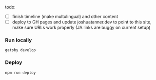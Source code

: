 todo:
- [ ] finish timeline (make multulingual) and other content
- [ ] deploy to GH pages and update joshuatanner.dev to point to this site,
make sure URLs work properly (JA links are buggy on current setup)

### Run locally
```shell
gatsby develop
```

### Deploy
```shell
npm run deploy
```